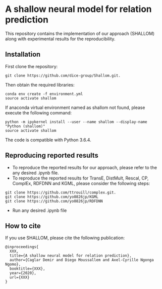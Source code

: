 
# A shallow neural model for relation prediction

This repository contains the implementation of our approach (SHALLOM) along with experimental results for the reproducibility.

## Installation

First clone the repository:
```
git clone https://github.com/dice-group/Shallom.git.
```
Then obtain the required libraries:
```
conda env create -f environment.yml
source activate shallom
```
If anaconda virtual environment named as shallom not found, please execute the following command:
```
python -m ipykernel install --user --name shallom --display-name "Python (shallom)"
source activate shallom
```
The code is compatible with Python 3.6.4.

## Reproducing reported results
- To reproduce the reported results for our approach, please refer to the any desired .ipynb file.
- To reproduce the reported results for TransE, DistMult, Rescal, CP, ComplEx, RDFDNN and KGML, please consider the following steps:
```
git clone https://github.com/ttrouill/complex.git.
git clone https://github.com/yo0826jp/KGML
git clone https://github.com/yo0826jp/RDFDNN
```
- Run any desired .ipynb file


## How to cite

If you use SHALLOM, please cite the following publication:
```
@inproceedings{
  XXX,
  title={A shallow neural model for relation prediction},
  author={Caglar Demir and Diego Moussallem and Axel-Cyrille Ngonga Ngomo},
  booktitle={XXX},
  year={2020},
  url={XXX}
}
```